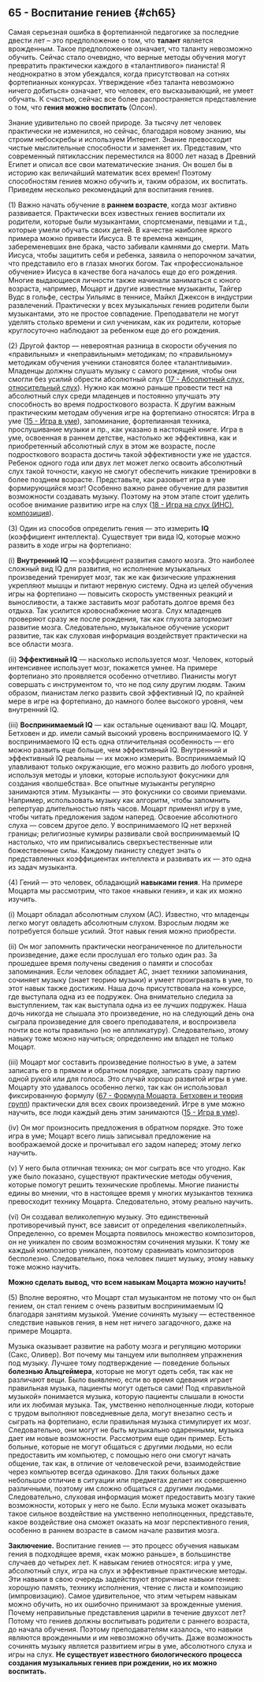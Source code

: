 ## 65 - Воспитание гениев {#ch65}

Самая серьезная ошибка в фортепианной педагогике за последние двести лет – это предположение о том, что **талант** является врожденным. Такое предположение означает, что таланту невозможно обучить. Сейчас стало очевидно, что верные методы обучения могут превратить практически каждого в «талантливого» пианиста! Я неоднократно в этом убеждался, когда присутствовал на сотнях фортепианных конкурсах. Утверждение «без таланта невозможно ничего добиться» означает, что человек, его высказывающий, не умеет обучать. К счастью, сейчас все более распространяется представление о том, что **гения можно воспитать** (Олсон).

Знание удивительно по своей природе. За тысячу лет человек практически не изменился, но сейчас, благодаря новому знанию, мы строим небоскребы и используем Интернет. Знание превосходит чистые мыслительные способности и заменяет их. Представим, что современный пятиклассник переместился на 8000 лет назад в Древний Египет и описал все свои математические знания. Он вошел бы в историю как величайший математик всех времен! Поэтому способностям гениев можно обучить и, таким образом, их воспитать. Приведем несколько рекомендаций для воспитания гениев.

(1) Важно начать обучение в **раннем возрасте**, когда мозг активно развивается. Практически всех известных гениев воспитали их родители, которые были музыкантами, спортсменами, певцами и т.д., которые умели обучать своих детей. В качестве наиболее яркого примера можно привести Иисуса. В те времена женщин, забеременевших вне брака, часто забивали камнями до смерти. Мать Иисуса, чтобы защитить себя и ребенка, заявила о непорочном зачатии, что представило его в глазах многих богом. Так «профессиональное обучение» Иисуса в качестве бога началось еще до его рождения. Многие выдающиеся личности также начинали заниматься с юного возраста, например, Моцарт и другие известные музыканты, Тайгер Вудс в гольфе, сестры Уильямс в теннисе, Майкл Джексон в индустрии развлечений. Практически у всех музыкальных гениев родители были музыкантами, это не простое совпадение. Преподаватели не могут уделять столько времени и сил ученикам, как их родители, которые круглосуточно наблюдают за ребенком еще до его рождения.

(2) Другой фактор — невероятная разница в скорости обучения по «правильным» и «неправильным» методикам; по «правильному» методикам обучения ученики становятся более «талантливыми». Младенцы должны слушать музыку с самого рождения, чтобы они смогли без усилий обрести абсолютный слух ([17 - Абсолютный слух, относительный слух](#ch17)). Нужно как можно раньше провести тест на абсолютный слух среди младенцев и постоянно улучшать эту способность во время подросткового возраста. К другим важным практическим методам обучения игре на фортепиано относятся: Игра в уме ([15 - Игра в уме](#ch15)), запоминание, фортепианная техника, прослушивание музыки и пр., как указано в настоящей книге. Игра в уме, освоенная в раннем детстве, настолько же эффективна, как и приобретенный абсолютный слух в этом же возрасте, после подросткового возраста достичь такой эффективности уже не удастся. Ребенок одного года или двух лет может легко освоить абсолютный слух такой точности, какую не смогут обеспечить никакие тренировки в более позднем возрасте. Представьте, как разовьет игра в уме формирующийся мозг! Особенно важно ранее обучение для развития возможности создавать музыку. Поэтому на этом этапе стоит уделить особое внимание развитию игре на слух ([18 - Игра на слух (ИНС), композиция](#ch18)).

(3) Один из способов определить гения — это измерить **IQ** (коэффициент интеллекта). Существует три вида IQ, которые можно развить в ходе игры на фортепиано:

(i) **Внутренний IQ** — коэффициент развития самого мозга. Это наиболее сложный вид IQ для развития, но исполнение музыкальных произведений тренирует мозг, так же как физические упражнения укрепляют мышцы и питают нервную систему. Одна из целей обучения игры на фортепиано — повысить скорость умственных реакций и выносливости, а также заставить мозг работать долгое время без отдыха. Так усилится кровоснабжение мозга. Слух младенцев проверяют сразу же после рождения, так как глухота затормозит развитие мозга. Следовательно, музыкальное обучение ускорит развитие, так как слуховая информация воздействует практически на все области мозга.

(ii) **Эффективный IQ** — насколько используется мозг. Человек, который интенсивнее использует мозг, покажется умнее. На примере фортепиано это проявляется особенно отчетливо. Пианисты могут совершать с инструментом то, что не под силу другим людям. Таким образом, пианистам легко развить свой эффективный IQ, по крайней мере в игре на фортепиано, до намного более высокого уровня, чем внутренний IQ.

(iii) **Воспринимаемый IQ** — как остальные оценивают ваш IQ. Моцарт, Бетховен и др. имели самый высокий уровень воспринимаемого IQ. У воспринимаемого IQ есть одна отличительная особенность — его можно развить еще больше, чем эффективный IQ. Внутренний и эффективный IQ реальны — их можно измерить. Воспринимаемый IQ улавливают только окружающие, его можно развить до любого уровня, используя методы и уловки, которые используют фокусники для создания «волшебства». Все опытные музыканты регулярно занимаются этим. Музыканты — это фокусники со своими приемами. Например, использовать музыку как алгоритм, чтобы запомнить репертуар длительностью пять часов. Моцарт применял игру в уме, чтобы читать предложения задом наперед. Освоение абсолютного слуха — совсем другое дело. У воспринимаемого IQ нет верхней границы; религиозные кумиры развивали свой воспринимаемый IQ настолько, что им приписывались сверхъестественные или божественные силы. Каждому пианисту следует знать о представленных коэффициентах интеллекта и развивать их — это одна из задач музыканта.

(4) Гений — это человек, обладающий **навыками гения**. На примере Моцарта мы рассмотрим, что такое «навыки гения», и как их можно изучить.

(i) Моцарт обладал абсолютным слухом (АС). Известно, что младенцы легко могут овладеть абсолютным слухом. Взрослым людям же потребуется больше усилий. Этот навык гения можно приобрести.

(ii) Он мог запомнить практически неограниченное по длительности произведение, даже если прослушал его только один раз. За прошедшее время получены сведения о памяти и способах запоминания. Если человек обладает АС, знает техники запоминания, сочиняет музыку (знает теорию музыки) и умеет проигрывать в уме, то этот навык также достижим. Наша дочь присутствовала на конкурсе, где выступала одна из ее подружек. Она внимательно следила за выступлением, так как выступала одна из ее лучших подружек. Наша дочь никогда не слышала это произведение, но на следующий день она сыграла произведение для своего преподавателя, и воспроизвела почти все ноты правильно (но не аппликатуру). Следовательно, этому навыку тоже можно научиться; определенно им владел не только Моцарт.

(iii) Моцарт мог составить произведение полностью в уме, а затем записать его в прямом и обратном порядке, записать сразу партию одной рукой или для голоса. Это случай хорошо развитой игры в уме. Моцарту это удавалось особенно легко, так как он использовал фиксированную формулу ([67 - Формула Моцарта, Бетховен и теория групп](#ch67)) практически для всех своих произведений. Игре в уме можно научить, все люди каждый день этим занимаются ([15 - Игра в уме](#ch15)).

(iv) Он мог произносить предложения в обратном порядке. Это тоже игра в уме; Моцарт всего лишь записывал предложение на воображаемой доске и прочитывал его задом наперед; этому легко научить.

(v) У него была отличная техника; он мог сыграть все что угодно. Как уже было показано, существуют практические методы обучения, которые помогут решить технические проблемы. Многие пианисты едины во мнении, что в настоящее время у многих музыкантов техника превосходит технику Моцарта. Следовательно, этому реально научить.

(vi) Он создавал великолепную музыку. Это единственный противоречивый пункт, все зависит от определения «великолепный». Определенно, со времен Моцарта появилось множество композиторов, он не уникален по своим возможностям сочинения музыки. К тому же каждый композитор уникален, поэтому сравнивать композиторов бесполезно. Следовательно, пока человек пишет музыку, этому навыку тоже можно научить.

**Можно сделать вывод, что всем навыкам Моцарта можно научить!**

(5) Вполне вероятно, что Моцарт стал музыкантом не потому что он был гением, он стал гением с очень развитым воспринимаемым IQ благодаря занятиям музыкой. Умение сочинять музыку — естественное следствие навыков гения, в нем нет ничего загадочного, даже на примере Моцарта.

Музыка оказывает развитие на работу мозга и регуляцию моторики (Сакс, Оливер). Вот почему мы танцуем или выполняем упражнения под музыку. Лучшее тому подтверждение — поведение больных **болезнью Альцгеймера**, которые не могут одеть себя, так как не различают вещи. Было выявлено, если во время одевания играет правильная музыка, пациенты могут одеться сами! Под «правильной музыкой» понимается музыка, которую пациенты слышали в юности или их любимая музыка. Так, умственно неполноценные люди, которые с трудом выполняют повседневные дела, могут внезапно сесть и сыграть на фортепиано, если правильная музыка стимулирует их мозг. Следовательно, они могут не быть музыкально одаренными, музыка дает им новые возможности. Рассмотрим еще один пример. Есть больные, которые не могут общаться с другими людьми, но если предоставить им компьютер, с помощью него они смогут начать общение, так как, в отличие от человеческой речи, взаимодействие через компьютер всегда одинаково. Для таких больных даже небольшое отличие в ситуации или предметах делает их совершенно различными, поэтому им сложно общаться с другими людьми. Следовательно, слуховая информация может предоставить мозгу такие возможности, которых у него не было. Если музыка может оказывать такое сильное воздействие на умственно неполноценных, представьте, какое воздействие она сможет оказать на мозг перспективного гения, особенно в раннем возрасте в самом начале развития мозга.

**Заключение.** Воспитание гениев — это процесс обучения навыкам гения в подходящее время, «как можно раньше», в большинстве случаев до четырех лет. К навыкам гениев относятся: игра у уме, абсолютный слух, игра на слух и эффективные практические методы. Эти навыки в свою очередь задействуют вторичные навыки гениев: хорошую память, технику исполнения, чтение с листа и композицию (импровизацию). Самое удивительное, что этим четырем навыкам можно обучить, но их ошибочно принимают за врожденные умения. Почему неправильные представления царили в течение двухсот лет? Потому что гениев должны воспитывать родители с раннего возраста, до начала обучения. Поэтому преподавателям казалось, что навыки являются врожденными и им невозможно обучить. Даже возможность сочинять музыку является развитием игры в уме, абсолютного слуха и игры на слух. **Не существует известного биологического процесса создания музыкальных гениев при рождении, но их можно воспитать.**
